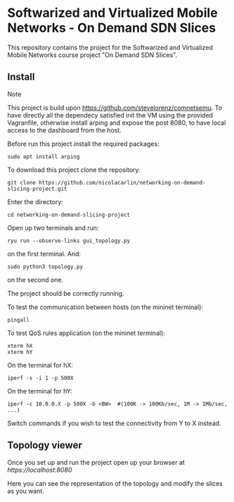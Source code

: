 # Softwarized and Virtualized Mobile Networks - On Demand SDN Slices

This repository contains the project for the Softwarized and Virtualized Mobile Networks course project "On Demand SDN Slices".

## Install

> [!NOTE]  
> This project is build upon https://github.com/stevelorenz/comnetsemu.
> To have directly all the dependecy satisfied init the VM using the provided Vagranfile, otherwise install arping and expose the post 8080, to have local access to the dashboard from the host.


Before run this project install the required packages:

```
sudo apt install arping
```

To download this project clone the repository:

```
git clone https://github.com/nicolacarlin/networking-on-demand-slicing-project.git
```

Enter the directory:

```
cd networking-on-demand-slicing-project
```

Open up two terminals and run:

```
ryu run --observe-links gui_topology.py
```
on the first terminal.
And:

```
sudo python3 topology.py
```
on the second one.

The project should be correctly running.

To test the communication between hosts (on the mininet terminal):
```
pingall
```

To test QoS rules application (on the mininet terminal):
```
xterm hX
xterm hY
```

On the terminal for hX:
```
iperf -s -i 1 -p 500X
```

On the terminal for hY:
```
iperf -c 10.0.0.X -p 500X -b <BW>  #(100K -> 100Kb/sec, 1M -> 1Mb/sec, ...)
```

Switch commands if you wish to test the connectivity from Y to X instead.

## Topology viewer

Once you set up and run the project open up your browser at _https://localhost:8080_

Here you can see the representation of the topology and modify the slices as you want.
